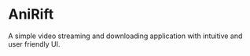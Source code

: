 # AniRift

A simple video streaming and downloading application with intuitive and user friendly UI.
